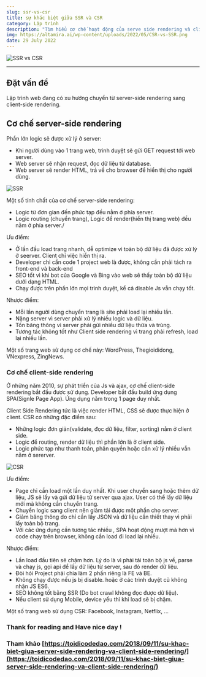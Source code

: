```yaml
---
slug: ssr-vs-csr
title: sự khác biệt giữa SSR và CSR
category: Lập trình
description: "Tìm hiểu cơ chế hoạt động của serve side rendering và client side rendering"
img: https://altamira.ai/wp-content/uploads/2022/05/CSR-vs-SSR.png
date: 29 July 2022
---
```


![SSR vs CSR](https://altamira.ai/wp-content/uploads/2022/05/CSR-vs-SSR.png)

---

## Đặt vấn đề

Lập trình web đang có xu hướng chuyển từ server-side rendering sang client-side rendering.

## Cơ chế server-side rendering

Phần lớn logic sẽ được xử lý ở server:

- Khi người dùng vào 1 trang web, trình duyệt sẽ gửi GET request tới web server.
- Web server sẽ nhận request, đọc dữ liệu từ database.
- Web server sẽ render HTML, trả về cho browser để hiển thị cho người dùng.

![SSR](https://toidicodedao.files.wordpress.com/2018/07/diagram-serversiderendered.png?w=346&h=248)

Một số tính chất của cơ chế server-side rendering:

- Logic từ đơn gian đến phức tạp đều nằm ở phía server.
- Logic routing (chuyển trang), Logic để render(hiển thị trang web) đều nằm ở phía server./

Ưu điểm:

- Ở lần đầu load trang nhanh, dễ optimize vì toàn bộ dữ liệu đã được xử lý ở seerver. Client chỉ việc hiển thị ra.
- Developer chỉ cần code 1 project web là được, không cần phải tách ra front-end và back-end
- SEO tốt vì khi bot của Google và Bing vào web sẽ thấy toàn bộ dữ liệu dưới dạng HTML.
- Chạy được trên phần lớn mọi trình duyệt, kể cả disable Js vẫn chạy tốt.

Nhược điểm:

- Mỗi lần người dùng chuyển trang là site phải load lại nhiều lần.
- Nặng server vì server phải xử lý nhiều logic và dữ liệu.
- Tốn băng thông vì server phải gửi nhiều dữ liệu thừa và trùng.
- Tương tác không tốt như Client side rendering vì trang phải refresh, load lại nhiều lần.

Một số trang web sử dụng cơ chế này: WordPress, Thegioididong, VNexpress, ZingNews.

### Cơ chế client-side rendering

Ở những năm 2010, sự phát triển của Js và ajax, cơ chế client-side rendering bắt đầu được sử dụng.
Developer bắt đầu build ứng dụng SPA(Signle Page App). Ứng dụng nằm trong 1 page duy nhất.

Client Side Rendering tức là việc render HTML, CSS sẽ được thực hiện ở client.
CSR có những đặc điểm sau:

- Những logic đơn giản(validate, đọc dữ liệu, filter, sorting) nằm ở client side.
- Logic để routing, render dữ liệu thì phần lớn là ở client side.
- Logic phức tạp như thanh toán, phân quyền hoặc cần xử lý nhiều vẫn nằm ở sererver.

![CSR](https://toidicodedao.files.wordpress.com/2018/07/sharepoint-2013-clientside-rendering-csr-jslink-templates-10-638.jpg?w=403&h=227)

Ưu điểm:

- Page chỉ cần load một lần duy nhất. Khi user chuyển sang hoặc thêm dữ liệu, JS sẽ lấy và gửi dữ liệu từ server qua ajax. User có thể lấy dữ liệu mới mà không cần chuyển trang.
- Chuyển logic sang client nên giảm tải được một phần cho server.
- Giảm băng thông do chỉ cần lấy JSON và dữ liệu cần thiết thay vì phải lấy toàn bộ trang.
- Với các ứng dụng cần tương tác nhiều , SPA hoạt động mượt mà hơn vì code chạy trên browser, không cần load đi load lại nhiều.

Nhược điểm:

- Lần load đầu tiên sẽ chậm hơn. Lý do là vì phải tải toàn bộ js về, parse và chạy js, gọi api để lấy dữ liệu từ server, sau đó render dữ liệu.
- Đòi hỏi Project phải chia làm 2 phần riêng là FE và BE.
- Không chạy được nếu js bị disable. hoặc ở các trình duyệt cũ không nhận JS ES6.
- SEO không tốt bằng SSR (Do bot crawl không đọc được dữ liệu).
- Nếu client sử dụng Mobile, device yếu thì khi load sẽ bị chậm.

Một số trang web sử dụng CSR: Facebook, Instagram, Netflix, ...

### Thank for reading and Have nice day !

### Tham khảo [https://toidicodedao.com/2018/09/11/su-khac-biet-giua-server-side-rendering-va-client-side-rendering/](https://toidicodedao.com/2018/09/11/su-khac-biet-giua-server-side-rendering-va-client-side-rendering/)
